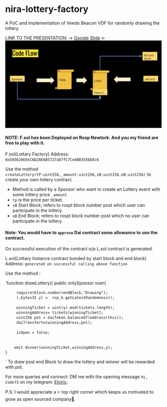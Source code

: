 # nira-lottery-factory
A PoC and implementation of Veedo Beacon VDF for randomly drawing the lottery.

LINK TO THE PRESENTATION: -> [Google Slide](https://docs.google.com/presentation/d/1ay-UwVKRk5NcidY7aPdZaA-cmKMOT8eBKGSxusW57rI/edit?usp=sharing) <-
![Code Flow Diagram](https://github.com/nira-finance/nira-lottery-factory/blob/master/Screen%20Shot%202020-07-22%20at%2011.05.27%20PM.png)
#### NOTE: F.sol has been Deployed on Rosp Newtork. And you my friend are free to play with it.


F.sol(Lottary Factory) Address:
`0xE85620E65C6D2AE6B5727a87fC7Ce4BB35E6D8c6`

Use the method `createLottery(tP:uint256,_amount:uint256,sB:uint256,eB:uint256)` to create your own lottery contract.
* Method is called by a Sponsor who want to create an Lottery event with some lottery price `_amount`
* `tp` is the price per ticket.
* `sB` Start Block; refers to rospt block number post which user can participate in the lottery.
* `eB` End Block; refers to rospt block number post which no user can participate in the lottery.

#### Note: You would have to `approve` Dai contract some allowance to use the contract.

On successful execution of the contract o/p L.sol contract is generated.

L.sol(Lottary Instance contract bonded by start block and end block) Address:
`generated on successful calling above function`

Use the method :

`function drawLottery() public  onlySponsor over{
        
         require(block.number>endBlock,"Drawing");
         (,bytes32 y) =  rop_b.getLatestRandomness();
        
         winningTicket = uint(y).mod(tickets.length);
         winningAddress= tickets[winningTicket];
         uint256 pot = daiToken.balanceOf(address(this));
         daiTransferto(winningAddress,pot);
         
         isOpen = false;
    
         
        emit Winner(winningTicket,winningAddress,y);
    }
`
To draw post end Block to draw the lottery and winner will be rewarded with pot.

For more queries and connect: DM me with the opening message  `Hi, Code73` on my telegram: [Elviric](https://t.me/Elviric).

P.S: I would appreciate a ⭐️ top right corner which keeps us motivated to grow as open sourced company🙏.
